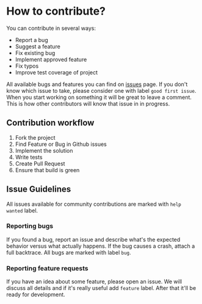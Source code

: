 # How to contribute?

You can contribute in several ways:
* Report a bug
* Suggest a feature
* Fix existing bug
* Implement approved feature
* Fix typos
* Improve test coverage of project

All available bugs and features you can find on [issues](https://github.com/saintprug/rubytalks.org/issues) page.
If you don't know which issue to take, please consider one with label `good first issue`. When you start working
on something it will be great to leave a comment. This is how other contributors will know that issue in in progress.

## Contribution workflow

1. Fork the project
2. Find Feature or Bug in Github issues
3. Implement the solution
4. Write tests
5. Create Pull Request
6. Ensure that build is green

## Issue Guidelines

All issues available for community contributions are marked with `help wanted` label.

### Reporting bugs

If you found a bug, report an issue and describe what's the expected behavior versus what actually happens.
If the bug causes a crash, attach a full backtrace. All bugs are marked with label `bug`.

### Reporting feature requests

If you have an idea about some feature, please open an issue. We will discuss all details and if it's really
useful add `feature` label. After that it'll be ready for development.
